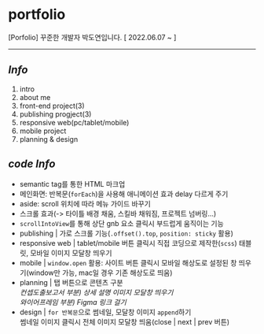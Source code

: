# portfolio
[Porfolio] 꾸준한 개발자 박도연입니다.
[ 2022.06.07 ~ ]

***

## _Info_
1. intro
2. about me
3. front-end project(3)
4. publishing progject(3)
5. responsive web(pc/tablet/mobile)
6. mobile project
7. planning & design

## _code Info_
* semantic tag를 통한 HTML 마크업
* 메인화면: 반복문(`forEach`)을 사용해 애니메이션 효과 delay 다르게 주기
* aside: scroll 위치에 따라 메뉴 가이드 바꾸기
* 스크롤 효과(-> 타이틀 배경 채움, 스킬바 채워짐, 프로젝트 넘버링...)
* `scrollIntoView`를 통해 상단 gnb 요소 클릭시 부드럽게 움직이는 기능
* publishing | 가로 스크롤 기능(`.offset().top`, `position: sticky` 활용)
* responsive web | tablet/mobile 버튼 클릭시 직접 코딩으로 제작한(`scss`) 태블릿, 모바일 이미지 모달창 띄우기
* mobile | `window.open` 활용: 사이트 버튼 클릭시 모바일 해상도로 설정된 창 띄우기(window만 가능, mac일 경우 기존 해상도로 띄움)
* planning | 탭 버튼으로 콘텐츠 구분 <br>
             _컨셉도출보고서 부분) 상세 설명 이미지 모달창 띄우기_ <br>
             _와이어프레임 부분) Figma 링크 걸기_ <br>
* design | `for 반복문`으로 썸네일, 모달창 이미지 `append`하기 <br>
            썸네일 이미지 클릭시 전체 이미지 모달창 띄움(close | next | prev 버튼) <br>
